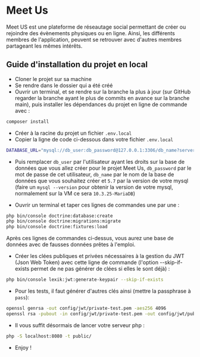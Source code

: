 # Meet Us

Meet US est une plateforme de réseautage social permettant de créer ou rejoindre des évènements physiques ou en ligne. Ainsi, les différents membres de l'application, peuvent se retrouver avec d'autres membres partageant les mêmes intérêts.

## Guide d'installation du projet en local

- Cloner le projet sur sa machine
- Se rendre dans le dossier qui a été créé
- Ouvrir un terminal, et se rendre sur la branche la plus à jour (sur GitHub regarder la branche ayant le plus de commits en avance sur la branche main), puis installer les dépendances du projet en ligne de commande avec :

```bash
composer install
```

- Créer à la racine du projet un fichier `.env.local`
- Copier la ligne de code ci-dessous dans votre fichier `.env.local`

```bash
DATABASE_URL="mysql://db_user:db_password@127.0.0.1:3306/db_name?serverVersion=5.7"
```

- Puis remplacer `db_user` par l'utilisateur ayant les droits sur la base de données que vous allez créer pour le projet Meet Us, `db_password` par le mot de passe de cet utilisateur, `db_name` par le nom de la base de données que vous souhaitez créer et `5.7` par la version de votre mysql (faire un `mysql --version` pour obtenir la version de votre mysql, normalement sur la VM ce sera `10.3.25-MariaDB`)

- Ouvrir un terminal et taper ces lignes de commandes une par une :

```bash
php bin/console doctrine:database:create
php bin/console doctrine:migrations:migrate
php bin/console doctrine:fixtures:load
```

Après ces lignes de commandes ci-dessus, vous aurez une base de données avec de fausses données prêtes à l'emploi.

- Créer les clées publiques et privées nécessaires à la gestion du JWT (Json Web Token) avec cette ligne de commande (l'option --skip-if-exists permet de ne pas générer de clées si elles le sont déjà) :

```bash
php bin/console lexik:jwt:generate-keypair --skip-if-exists
```

- Pour les tests, il faut générer d'autres clés ainsi (mettre la passphrase à `pass`):
  
```bash
openssl genrsa -out config/jwt/private-test.pem -aes256 4096
openssl rsa -pubout -in config/jwt/private-test.pem -out config/jwt/public-test.pem
```

- Il vous suffit désormais de lancer votre serveur php :

```bash
php -S localhost:8080 -t public/
```

- Enjoy !
